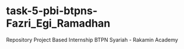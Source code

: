# task-5-pbi-btpns-Fazri_Egi_Ramadhan
Repository Project Based Internship BTPN Syariah - Rakamin Academy
